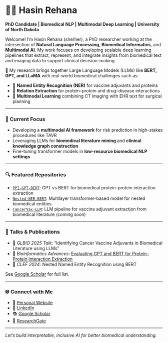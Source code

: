 # 👩‍🔬 Hasin Rehana

**PhD Candidate | Biomedical NLP | Multimodal Deep Learning | University of North Dakota**

Welcome! I’m Hasin Rehana (she/her), a PhD researcher working at the intersection of **Natural Language Processing**, **Biomedical Informatics**, and **Multimodal AI**. My work focuses on developing scalable deep learning pipelines that extract, represent, and integrate insights from biomedical text and imaging data to support clinical decision-making.

🔬 My research brings together Large Language Models (LLMs) like **BERT, GPT, and LLaMA** with real-world biomedical challenges such as:

- 🧬 **Named Entity Recognition (NER)** for vaccine adjuvants and proteins
- 🔄 **Relation Extraction** for protein–protein and drug–disease interactions
- 🩻 **Multimodal Learning** combining CT imaging with EHR text for surgical planning

---

### 🧠 Current Focus

- Developing a **multimodal AI framework** for risk prediction in high-stakes procedures like TAVR
- Leveraging LLMs for **biomedical literature mining** and **clinical knowledge graph construction**
- Fine-tuning transformer models in **low-resource biomedical NLP settings**

---

### 🔍 Featured Repositories

- [`PPI-GPT-BERT`](https://github.com/hasin-ruet13/PPI-GPT-BERT): GPT vs BERT for biomedical protein–protein interaction extraction  
- [`Nested-NER-BERT`](https://github.com/hasin-ruet13/Nested-NER-BERT): Multilayer transformer-based model for nested biomedical entities  
- [`CancerVax-LLM`](https://github.com/hasin-ruet13): LLM pipeline for vaccine adjuvant extraction from biomedical literature (coming soon)

---

### 📢 Talks & Publications

- 🎤 *GLBIO 2025 Talk*: “Identifying Cancer Vaccine Adjuvants in Biomedical Literature using LLMs”  
- 📄 *Bioinformatics Advances*: [Evaluating GPT and BERT for Protein–Protein Interaction Extraction](https://doi.org/10.1093/bioadv/vbae133)  
- 📝 *CLEF 2024*: Nested Named Entity Recognition using BERT  

See [Google Scholar](https://scholar.google.com/citations?user=q6tQJu0AAAAJ&hl=en) for full list.

---

### 🌐 Connect with Me

- 🔗 [Personal Website](https://hasin-ruet13.github.io/hasinrehana.github.io/)
- 💼 [LinkedIn](https://www.linkedin.com/in/hasin-rehana-580184140)
- 📚 [Google Scholar](https://scholar.google.com/citations?user=q6tQJu0AAAAJ&hl=en)
- 🧪 [ResearchGate](https://www.researchgate.net/profile/Hasin_Rehana)

---

*Let’s build interpretable, inclusive AI for better biomedical understanding.*

